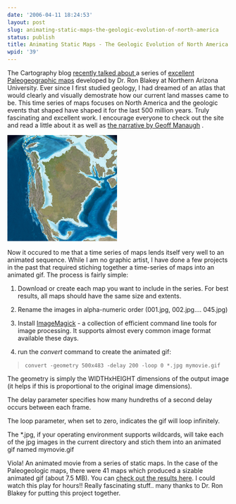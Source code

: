 ```yaml
---
date: '2006-04-11 18:24:53'
layout: post
slug: animating-static-maps-the-geologic-evolution-of-north-america
status: publish
title: Animating Static Maps - The Geologic Evolution of North America
wpid: '39'
---
```


The Cartography blog [ recently talked about ](http://ccablog.blogspot.com/2006/04/paleogeographic-maps.html) a series of [excellent Paleogeographic maps](http://jan.ucc.nau.edu/%7Ercb7/nam.html) developed by Dr. Ron Blakey at Northern Arizona University.  Ever since I first studied geology, I had dreamed of an atlas that would clearly and visually demostrate how our current land masses came to be.  This time series of maps focuses on North America and the geologic events that shaped have shaped it for the last 500 million years. Truly fascinating and excellent work. I encourage everyone to check out the site and read a little about it as well as [ the narrative by Geoff Manaugh](http://bldgblog.blogspot.com/2006/04/assembling-north-america_11.html) . 

![](/assets/img/29.gif)

Now it occured to me that a time series of maps lends itself very well to an animated sequence. While I am no graphic artist, I have done a few projects in the past that required stiching together a time-series of maps into an animated gif. The process is fairly simple:





  1. Download or create each map you want to include in the series. For best results, all maps should have the same size and extents.


  2. Rename the images in alpha-numeric order (001.jpg, 002.jpg.... 045.jpg) 


  3. Install [ImageMagick](http://www.imagemagick.org/script/index.php) - a collection of efficient command line tools for image processing. It supports almost every common image format available these days.


  4. run the _convert_ command to create the animated gif:




> 

>     
>     
>     convert -geometry 500x483 -delay 200 -loop 0 *.jpg mymovie.gif
>     



  The geometry is simply the WIDTHxHEIGHT dimensions of the output image (it helps if this is proportional to the original image dimensions). 

  The delay parameter specifies how many hundreths of a second delay occurs between each frame. 

  The loop parameter, when set to zero, indicates the gif will loop infinitely.

  The *.jpg, if your operating environment supports wildcards, will take each of the jpg images in the current directory and stich them into an animated gif named mymovie.gif





Viola! An animated movie from a series of static maps. In the case of the Paleogeologic maps, there were 41 maps which produced a sizable animated gif (about 7.5 MB). You can [check out the results here](/assets/img/geo_evolution.gif). I could watch this play for hours!! Really fascinating stuff.. many thanks to Dr. Ron Blakey for putting this project together.
 


